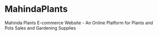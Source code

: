 # MahindaPlants
Mahinda Plants E-commerce Website - An Online Platform for Plants and Pots Sales and  Gardening Supplies 
